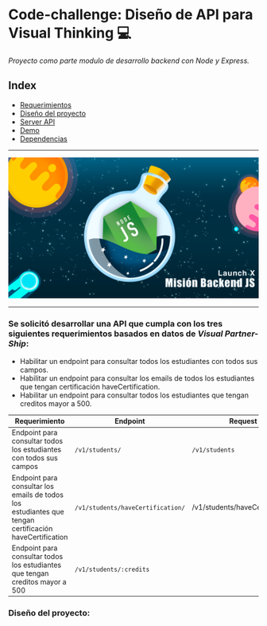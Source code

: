# Code-challenge: Diseño de API para Visual Thinking 💻

*Proyecto como parte modulo de desarrollo backend con Node y Express.*
<br>


## Index

* [Requerimientos](#1)
* [Diseño del proyecto](#diseño-del-proyecto)
* [Server API]()
* [Demo]()
* [Dependencias]()
---

<img id="test" src="./lib/assets/cover.png">

---
 ### <a id="1">Se solicitó desarrollar una API que cumpla con los tres siguientes requerimientos basados en datos de *Visual Partner-Ship*: </a>

* Habilitar un endpoint para consultar todos los estudiantes con todos sus campos.
* Habilitar un endpoint para consultar los emails de todos los estudiantes que tengan certificación haveCertification.
* Habilitar un endpoint para consultar todos los estudiantes que tengan creditos mayor a 500.


| Requerimiento     | Endpoint    | Request |
|-------------------|-------------|---------|
|Endpoint para consultar todos los estudiantes <br> con todos sus campos| `/v1/students/`|`/v1/students`|
|Endpoint para consultar los emails de todos los <br> estudiantes que tengan certificación haveCertification| `/v1/students/haveCertification/`|/v1/students/haveCertification`|
|Endpoint para consultar todos los estudiantes <br> que tengan creditos mayor a 500|`/v1/students/:credits`||


### Diseño del proyecto:

